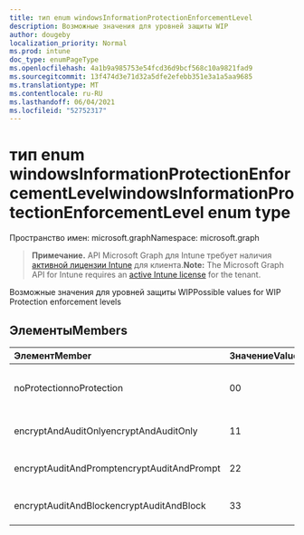 ```yaml
---
title: тип enum windowsInformationProtectionEnforcementLevel
description: Возможные значения для уровней защиты WIP
author: dougeby
localization_priority: Normal
ms.prod: intune
doc_type: enumPageType
ms.openlocfilehash: 4a1b9a985753e54fcd36d9bcf568c10a9821fad9
ms.sourcegitcommit: 13f474d3e71d32a5dfe2efebb351e3a1a5aa9685
ms.translationtype: MT
ms.contentlocale: ru-RU
ms.lasthandoff: 06/04/2021
ms.locfileid: "52752317"
---
```

# <a name="windowsinformationprotectionenforcementlevel-enum-type"></a><span data-ttu-id="613da-103">тип enum windowsInformationProtectionEnforcementLevel</span><span class="sxs-lookup"><span data-stu-id="613da-103">windowsInformationProtectionEnforcementLevel enum type</span></span>

<span data-ttu-id="613da-104">Пространство имен: microsoft.graph</span><span class="sxs-lookup"><span data-stu-id="613da-104">Namespace: microsoft.graph</span></span>

> <span data-ttu-id="613da-105">**Примечание.** API Microsoft Graph для Intune требует наличия [активной лицензии Intune](https://go.microsoft.com/fwlink/?linkid=839381) для клиента.</span><span class="sxs-lookup"><span data-stu-id="613da-105">**Note:** The Microsoft Graph API for Intune requires an [active Intune license](https://go.microsoft.com/fwlink/?linkid=839381) for the tenant.</span></span>

<span data-ttu-id="613da-106">Возможные значения для уровней защиты WIP</span><span class="sxs-lookup"><span data-stu-id="613da-106">Possible values for WIP Protection enforcement levels</span></span>

## <a name="members"></a><span data-ttu-id="613da-107">Элементы</span><span class="sxs-lookup"><span data-stu-id="613da-107">Members</span></span>
|<span data-ttu-id="613da-108">Элемент</span><span class="sxs-lookup"><span data-stu-id="613da-108">Member</span></span>|<span data-ttu-id="613da-109">Значение</span><span class="sxs-lookup"><span data-stu-id="613da-109">Value</span></span>|<span data-ttu-id="613da-110">Описание</span><span class="sxs-lookup"><span data-stu-id="613da-110">Description</span></span>|
|:---|:---|:---|
|<span data-ttu-id="613da-111">noProtection</span><span class="sxs-lookup"><span data-stu-id="613da-111">noProtection</span></span>|<span data-ttu-id="613da-112">0</span><span class="sxs-lookup"><span data-stu-id="613da-112">0</span></span>|<span data-ttu-id="613da-113">Отсутствие обеспечения защиты</span><span class="sxs-lookup"><span data-stu-id="613da-113">No protection enforcement</span></span>|
|<span data-ttu-id="613da-114">encryptAndAuditOnly</span><span class="sxs-lookup"><span data-stu-id="613da-114">encryptAndAuditOnly</span></span>|<span data-ttu-id="613da-115">1</span><span class="sxs-lookup"><span data-stu-id="613da-115">1</span></span>|<span data-ttu-id="613da-116">Только шифрование и аудит</span><span class="sxs-lookup"><span data-stu-id="613da-116">Encrypt and Audit only</span></span>|
|<span data-ttu-id="613da-117">encryptAuditAndPrompt</span><span class="sxs-lookup"><span data-stu-id="613da-117">encryptAuditAndPrompt</span></span>|<span data-ttu-id="613da-118">2</span><span class="sxs-lookup"><span data-stu-id="613da-118">2</span></span>|<span data-ttu-id="613da-119">Шифрование, аудит и запрос</span><span class="sxs-lookup"><span data-stu-id="613da-119">Encrypt, Audit and Prompt</span></span>|
|<span data-ttu-id="613da-120">encryptAuditAndBlock</span><span class="sxs-lookup"><span data-stu-id="613da-120">encryptAuditAndBlock</span></span>|<span data-ttu-id="613da-121">3</span><span class="sxs-lookup"><span data-stu-id="613da-121">3</span></span>|<span data-ttu-id="613da-122">Шифрование, аудит и блокировка</span><span class="sxs-lookup"><span data-stu-id="613da-122">Encrypt, Audit and Block</span></span>|




